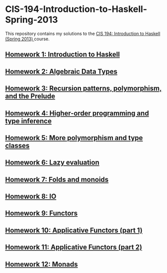# CIS-194-Introduction-to-Haskell-Spring-2013

This repository contains my solutions to the [CIS 194: Introduction to Haskell (Spring 2013)
](http://www.seas.upenn.edu/~cis194/spring13) course.

## [Homework 1: Introduction to Haskell](homework-01)

## [Homework 2: Algebraic Data Types](homework-02)

## [Homework 3: Recursion patterns, polymorphism, and the Prelude](homework-03)

## [Homework 4: Higher-order programming and type inference](homework-04)

## [Homework 5: More polymorphism and type classes](homework-05)

## [Homework 6: Lazy evaluation](homework-06)

## [Homework 7: Folds and monoids](homework-07)

## [Homework 8: IO](homework-08)

## [Homework 9: Functors](homework-09)

## [Homework 10: Applicative Functors (part 1)](homework-10)

## [Homework 11: Applicative Functors (part 2)](homework-11)

## [Homework 12: Monads](homework-12)
